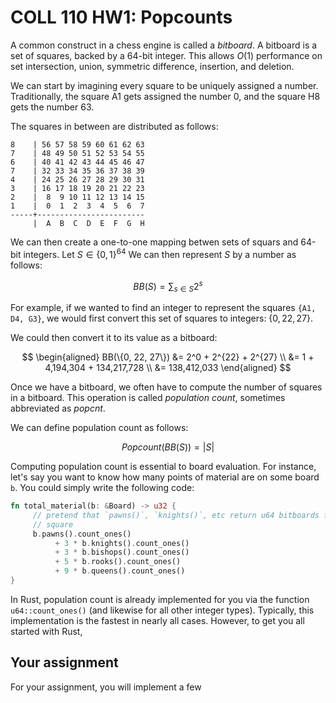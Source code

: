 # COLL 110 HW1: Popcounts

A common construct in a chess engine is called a _bitboard_. A bitboard is a set of squares, backed
by a 64-bit integer.
This allows $O(1)$ performance on set intersection, union, symmetric difference, insertion, and
deletion.

We can start by imagining every square to be uniquely assigned a number.
Traditionally, the square A1 gets assigned the number 0, and the square H8 gets the number 63.

The squares in between are distributed as follows:

```text
8    | 56 57 58 59 60 61 62 63
7    | 48 49 50 51 52 53 54 55
6    | 40 41 42 43 44 45 46 47
7    | 32 33 34 35 36 37 38 39
4    | 24 25 26 27 28 29 30 31
3    | 16 17 18 19 20 21 22 23
2    |  8  9 10 11 12 13 14 15
1    |  0  1  2  3  4  5  6  7
-----+------------------------
     |  A  B  C  D  E  F  G  H
```

We can then create a one-to-one mapping betwen sets of squars and 64-bit integers.
Let $S \in \{0, 1\}^{64}$ We can then represent $S$ by a number as follows:

$$
BB(S) = \sum_{s \in S} 2^s
$$

For example, if we wanted to find an integer to represent the squares `{A1, D4, G3}`, we would first
convert this set of squares to integers: $\{0, 22, 27\}$.

We could then convert it to its value as a bitboard:

$$
\begin{aligned}
BB(\{0, 22, 27\}) &= 2^0 + 2^{22} + 2^{27} \\
&= 1 + 4,194,304 + 134,217,728 \\
&= 138,412,033
\end{aligned}
$$

Once we have a bitboard, we often have to compute the number of squares in a bitboard.
This operation is called _population count_, sometimes abbreviated as _popcnt_.

We can define population count as follows:

$$
\mathit{Popcount}(BB(S)) = |S|
$$

Computing population count is essential to board evaluation.
For instance, let's say you want to know how many points of material are on some board `b`.
You could simply write the following code:

```rust
fn total_material(b: &Board) -> u32 {
     // pretend that `pawns()`, `knights()`, etc return u64 bitboards for the occupancy of each
     // square
     b.pawns().count_ones()
          + 3 * b.knights().count_ones()
          + 3 * b.bishops().count_ones()
          + 5 * b.rooks().count_ones()
          + 9 * b.queens().count_ones()
}
```

In Rust, population count is already implemented for you via the function `u64::count_ones()` (and
likewise for all other integer types).
Typically, this implementation is the fastest in nearly all cases.
However, to get you all started with Rust,

## Your assignment

For your assignment, you will implement a few
